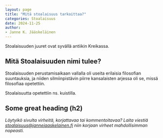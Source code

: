 ```yaml
---
layout: page
title: "Mitä stoalaisuus tarkoittaa?"
categories: Stoalaisuus
date: 2024-11-25
author:
- Janne K. Jääskeläinen
---
```

Stoalaisuuden juuret ovat syvällä antiikin Kreikassa. 

## Mitä Stoalaisuuden nimi tulee?
Stoalaisuuden perustamisaikaan vallalla oli useita erilaisia filosofian suuntauksia, ja niiden silmiinpistävin piirre kansalaisten arjessa oli se, missä filosofiaa opetettiin. 

Stoalaisuutta opetettiin ns. kuistilla. 

## Some great heading (h2)

_Löytyikö sivulta virheitä, korjattavaa tai kommentoitavaa? Laita viestiä stoalaisuus@jannejaaskelainen.fi niin korjaan virheet mahdollisimman nopeasti._